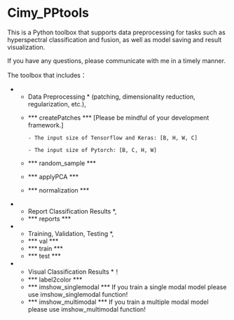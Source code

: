 # Cimy_PPtools
This is a Python toolbox that supports data preprocessing for tasks such as hyperspectral classification and fusion, as well as model saving and result visualization.

If you have any questions, please communicate with me in a timely manner.

The toolbox that includes：
   - * Data Preprocessing * (patching, dimensionality reduction, regularization, etc.),
      - *** createPatches *** [Please be mindful of your development framework.]
      
            - The input size of Tensorflow and Keras: [B, H, W, C]
            
            - The input size of Pytorch: [B, C, H, W]
      - *** random_sample ***
      - *** applyPCA ***
      - *** normalization ***
   - * Report Classification Results *,
      - *** reports ***
   - * Training, Validation, Testing *,
      - *** val ***
      - *** train ***
      - *** test ***
   - * Visual Classification Results *！
      - *** label2color ***
      - *** imshow_singlemodal *** If you train a single modal model please use imshow_singlemodal function!
      - *** imshow_multimodal *** If you train a multiple modal model please use imshow_multimodal function!
